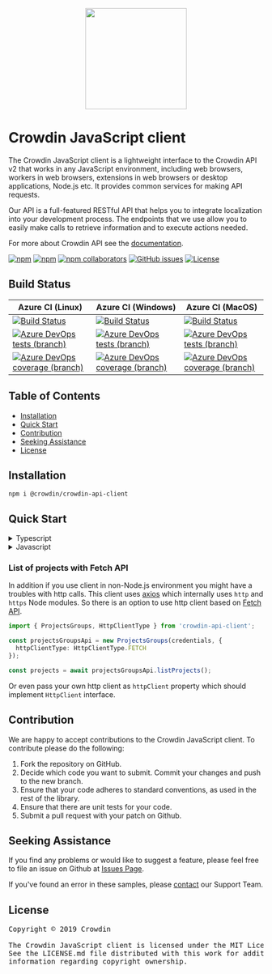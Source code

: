 [<p align='center'><img src='https://support.crowdin.com/assets/logos/crowdin-dark-symbol.png' data-canonical-src='https://support.crowdin.com/assets/logos/crowdin-dark-symbol.png' width='200' height='200' align='center'/></p>](https://crowdin.com)

# Crowdin JavaScript client

The Crowdin JavaScript client is a lightweight interface to the Crowdin API v2 that works in any JavaScript environment, including web browsers, workers in web browsers, extensions in web browsers or desktop applications, Node.js etc. It provides common services for making API requests.

Our API is a full-featured RESTful API that helps you to integrate localization into your development process. The endpoints that we use allow you to easily make calls to retrieve information and to execute actions needed.

For more about Crowdin API see the [documentation](https://support.crowdin.com/enterprise/api/).

[![npm](https://img.shields.io/npm/v/@crowdin/crowdin-api-client)](https://www.npmjs.com/package/@crowdin/crowdin-api-client)
[![npm](https://img.shields.io/npm/dt/@crowdin/crowdin-api-client)](https://www.npmjs.com/package/@crowdin/crowdin-api-client)
[![npm collaborators](https://img.shields.io/npm/collaborators/@crowdin/crowdin-api-client)](https://www.npmjs.com/package/@crowdin/crowdin-api-client)
[![GitHub issues](https://img.shields.io/github/issues/crowdin/crowdin-api-client-js)](https://github.com/crowdin/crowdin-api-client-js/issues)
[![License](https://img.shields.io/github/license/crowdin/crowdin-api-client-js?logo=azure-pipelines)](https://github.com/crowdin/crowdin-api-client-js/blob/master/LICENSE)

## Build Status

| Azure CI (Linux) | Azure CI (Windows) | Azure CI (MacOS) |
|--------------------|------------------|------------------|
|[![Build Status](https://dev.azure.com/crowdin/crowdin-api-client-js/_apis/build/status/crowdin-api-client-js%20(Ubuntu)?branchName=master)](https://dev.azure.com/crowdin/crowdin-api-client-js/_build/latest?definitionId=6&branchName=master)|[![Build Status](https://dev.azure.com/crowdin/crowdin-api-client-js/_apis/build/status/crowdin-api-client-js%20(Windows)?branchName=master)](https://dev.azure.com/crowdin/crowdin-api-client-js/_build/latest?definitionId=8&branchName=master)|[![Build Status](https://dev.azure.com/crowdin/crowdin-api-client-js/_apis/build/status/crowdin-api-client-js%20(MacOS)?branchName=master)](https://dev.azure.com/crowdin/crowdin-api-client-js/_build/latest?definitionId=7&branchName=master)
|[![Azure DevOps tests (branch)](https://img.shields.io/azure-devops/tests/crowdin/crowdin-api-client-js/6/master)](https://dev.azure.com/crowdin/crowdin-api-client-js/_build/latest?definitionId=6&branchName=master)|[![Azure DevOps tests (branch)](https://img.shields.io/azure-devops/tests/crowdin/crowdin-api-client-js/8/master)](https://dev.azure.com/crowdin/crowdin-api-client-js/_build/latest?definitionId=8&branchName=master)|[![Azure DevOps tests (branch)](https://img.shields.io/azure-devops/tests/crowdin/crowdin-api-client-js/7/master)](https://dev.azure.com/crowdin/crowdin-api-client-js/_build/latest?definitionId=7&branchName=master)
|[![Azure DevOps coverage (branch)](https://img.shields.io/azure-devops/coverage/crowdin/crowdin-api-client-js/6/master)](https://dev.azure.com/crowdin/crowdin-api-client-js/_build/latest?definitionId=6&branchName=master)|[![Azure DevOps coverage (branch)](https://img.shields.io/azure-devops/coverage/crowdin/crowdin-api-client-js/8/master)](https://dev.azure.com/crowdin/crowdin-api-client-js/_build/latest?definitionId=8&branchName=master)|[![Azure DevOps coverage (branch)](https://img.shields.io/azure-devops/coverage/crowdin/crowdin-api-client-js/7/master)](https://dev.azure.com/crowdin/crowdin-api-client-js/_build/latest?definitionId=7&branchName=master)

## Table of Contents
* [Installation](#installation)
* [Quick Start](#quick-start)
* [Contribution](#contribution)
* [Seeking Assistance](#seeking-assistance)
* [License](#license)

## Installation

`npm i @crowdin/crowdin-api-client`

## Quick Start

<details>
<summary>Typescript</summary>

```typescript
import crowdin, { Credentials } from 'crowdin-api-client';

// credentials
const credentials: Credentials = {
  token: 'testToken',
  organization: 'organizationName'
};

// initialization of crowdin client
const { projectsGroupsApi } = new crowdin(credentials);

// get project list
const projects = await projectsGroupsApi.listProjects();
```

Or specific API instances:

```typescript
import { Credentials, ProjectsGroups } from 'crowdin-api-client';

// credentials
const credentials: Credentials = {
  token: 'testToken',
  organization: 'organizationName'
};

// initialization of ProjectsGroups
const projectsGroupsApi = new ProjectsGroups(credentials);

// get project list
const projects = await projectsGroupsApi.listProjects();
```

</details>

<details>
<summary>Javascript</summary>

```javascript
import crowdin from 'crowdin-api-client';

// initialization of crowdin client
const { projectsGroupsApi } = new crowdin({
  token: 'testToken',
  organization: 'organizationName'
});

// get project list
const projects = await projectsGroupsApi.listProjects();
```

Or specific API instances:

```javascript
import { ProjectsGroups } from 'crowdin-api-client';

// initialization of ProjectsGroups
const projectsGroupsApi = new ProjectsGroups({
  token: 'testToken',
  organization: 'organizationName'
});

// get project list
const projects = await projectsGroupsApi.listProjects();
```

</details>

### List of projects with Fetch API

In addition if you use client in non-Node.js environment you might have a troubles with http calls.
This client uses [axios](https://github.com/axios/axios) which internally uses `http` and `https` Node modules.
So there is an option to use http client based on [Fetch API](https://developer.mozilla.org/en-US/docs/Web/API/Fetch_API).

```typescript
import { ProjectsGroups, HttpClientType } from 'crowdin-api-client';

const projectsGroupsApi = new ProjectsGroups(credentials, {
  httpClientType: HttpClientType.FETCH
});

const projects = await projectsGroupsApi.listProjects();
```

Or even pass your own http client as `httpClient` property which should implement `HttpClient` interface.

## Contribution
We are happy to accept contributions to the Crowdin JavaScript client. To contribute please do the following:
1. Fork the repository on GitHub.
2. Decide which code you want to submit. Commit your changes and push to the new branch.
3. Ensure that your code adheres to standard conventions, as used in the rest of the library.
4. Ensure that there are unit tests for your code.
5. Submit a pull request with your patch on Github.

## Seeking Assistance
If you find any problems or would like to suggest a feature, please feel free to file an issue on Github at [Issues Page](https://github.com/crowdin/crowdin-api-client-js/issues).

If you've found an error in these samples, please [contact](https://crowdin.com/contacts) our Support Team.

## License
<pre>
Copyright © 2019 Crowdin

The Crowdin JavaScript client is licensed under the MIT License. 
See the LICENSE.md file distributed with this work for additional 
information regarding copyright ownership.
</pre>
